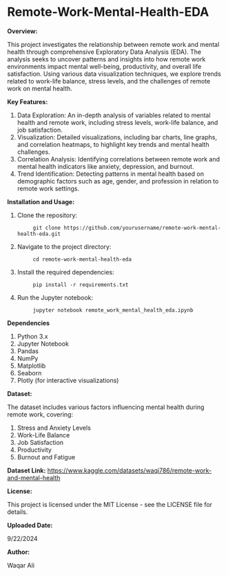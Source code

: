 # Remote-Work-Mental-Health-EDA

**Overview:**

This project investigates the relationship between remote work and mental health through comprehensive Exploratory Data Analysis (EDA). The analysis seeks to uncover patterns and insights into how remote work environments impact mental well-being, productivity, and overall life satisfaction. Using various data visualization techniques, we explore trends related to work-life balance, stress levels, and the challenges of remote work on mental health.

**Key Features:**

1. Data Exploration: An in-depth analysis of variables related to mental health and remote work, including stress levels, work-life balance, and job satisfaction.
2. Visualization: Detailed visualizations, including bar charts, line graphs, and correlation heatmaps, to highlight key trends and mental health challenges.
3. Correlation Analysis: Identifying correlations between remote work and mental health indicators like anxiety, depression, and burnout.
4. Trend Identification: Detecting patterns in mental health based on demographic factors such as age, gender, and profession in relation to remote work settings.

**Installation and Usage:**

1. Clone the repository:


            git clone https://github.com/yourusername/remote-work-mental-health-eda.git


2. Navigate to the project directory:


            cd remote-work-mental-health-eda


3. Install the required dependencies:


            pip install -r requirements.txt


4. Run the Jupyter notebook:


            jupyter notebook remote_work_mental_health_eda.ipynb



**Dependencies**

1. Python 3.x
2. Jupyter Notebook
3. Pandas
4. NumPy
5. Matplotlib
6. Seaborn
7. Plotly (for interactive visualizations)


**Dataset:**

The dataset includes various factors influencing mental health during remote work, covering:

1. Stress and Anxiety Levels
2. Work-Life Balance
3. Job Satisfaction
4. Productivity
5. Burnout and Fatigue


**Dataset Link:** https://www.kaggle.com/datasets/waqi786/remote-work-and-mental-health


**License:**


This project is licensed under the MIT License - see the LICENSE file for details.


**Uploaded Date:**


9/22/2024


**Author:**


Waqar Ali

